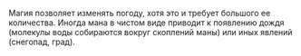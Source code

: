 Магия позволяет изменять погоду, хотя это и требует большого ее количества. Иногда мана в чистом виде приводит к появлению дождя (молекулы воды собираются вокруг скоплений маны) или иных явлений (снегопад, град).